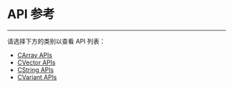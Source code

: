 # API 参考

-----

请选择下方的类别以查看 API 列表：

- [CArray APIs](CArray.md)
- [CVector APIs](CVector.md)
- [CString APIs](CString.md)
- [CVariant APIs](CVariant.md)

